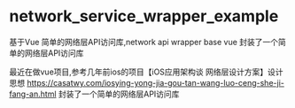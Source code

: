 # network_service_wrapper_example
基于Vue 简单的网络层API访问库,network api wrapper base vue 封装了一个简单的网络层API访问库

最近在做vue项目,参考几年前ios的项目【iOS应用架构谈 网络层设计方案】设计思想
https://casatwy.com/iosying-yong-jia-gou-tan-wang-luo-ceng-she-ji-fang-an.html
封装了一个简单的网络层API访问库
